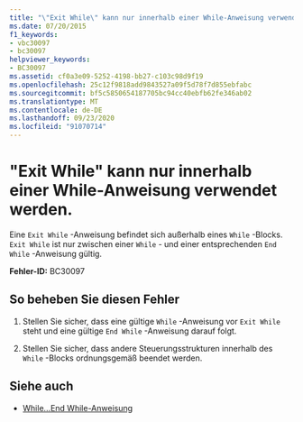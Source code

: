 ```yaml
---
title: "\"Exit While\" kann nur innerhalb einer While-Anweisung verwendet werden."
ms.date: 07/20/2015
f1_keywords:
- vbc30097
- bc30097
helpviewer_keywords:
- BC30097
ms.assetid: cf0a3e09-5252-4198-bb27-c103c98d9f19
ms.openlocfilehash: 25c12f9818add9843527a09f5d78f7d855ebfabc
ms.sourcegitcommit: bf5c5850654187705bc94cc40ebfb62fe346ab02
ms.translationtype: MT
ms.contentlocale: de-DE
ms.lasthandoff: 09/23/2020
ms.locfileid: "91070714"
---
```

# <a name="exit-while-can-only-appear-inside-a-while-statement"></a>"Exit While" kann nur innerhalb einer While-Anweisung verwendet werden.

Eine `Exit While` -Anweisung befindet sich außerhalb eines `While` -Blocks. `Exit While` ist nur zwischen einer `While` - und einer entsprechenden `End While` -Anweisung gültig.  
  
 **Fehler-ID:** BC30097  
  
## <a name="to-correct-this-error"></a>So beheben Sie diesen Fehler  
  
1. Stellen Sie sicher, dass eine gültige `While` -Anweisung vor `Exit While` steht und eine gültige `End While` -Anweisung darauf folgt.  
  
2. Stellen Sie sicher, dass andere Steuerungsstrukturen innerhalb des `While` -Blocks ordnungsgemäß beendet werden.  
  
## <a name="see-also"></a>Siehe auch

- [While...End While-Anweisung](../language-reference/statements/while-end-while-statement.md)
